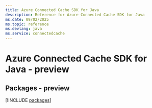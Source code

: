 ```yaml
---
title: Azure Connected Cache SDK for Java
description: Reference for Azure Connected Cache SDK for Java
ms.date: 09/02/2025
ms.topic: reference
ms.devlang: java
ms.service: connectedcache
---
```

# Azure Connected Cache SDK for Java - preview
## Packages - preview
[!INCLUDE [packages](connected-cache-index.md)]